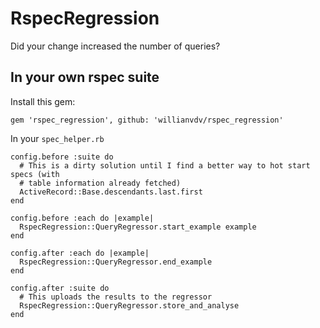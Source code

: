 # RspecRegression
Did your change increased the number of queries?

## In your own rspec suite

Install this gem:
```
gem 'rspec_regression', github: 'willianvdv/rspec_regression'
```

In your `spec_helper.rb`
```
config.before :suite do
  # This is a dirty solution until I find a better way to hot start specs (with
  # table information already fetched)
  ActiveRecord::Base.descendants.last.first
end

config.before :each do |example|
  RspecRegression::QueryRegressor.start_example example
end

config.after :each do |example|
  RspecRegression::QueryRegressor.end_example
end

config.after :suite do
  # This uploads the results to the regressor
  RspecRegression::QueryRegressor.store_and_analyse
end
```
